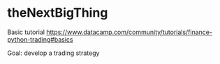 # theNextBigThing

Basic tutorial
https://www.datacamp.com/community/tutorials/finance-python-trading#basics

Goal: develop a trading strategy
